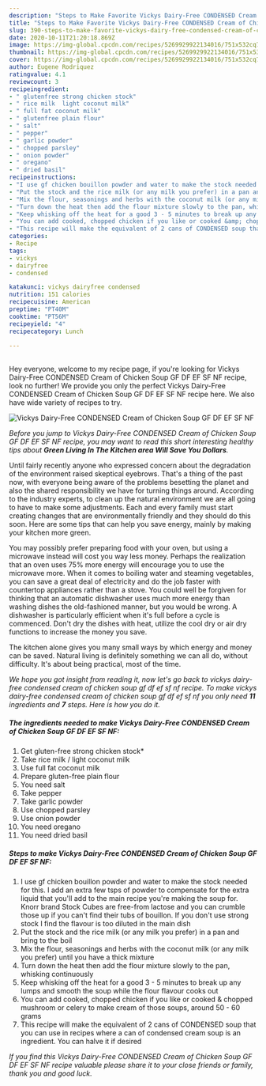 ```yaml
---
description: "Steps to Make Favorite Vickys Dairy-Free CONDENSED Cream of Chicken Soup GF DF EF SF NF"
title: "Steps to Make Favorite Vickys Dairy-Free CONDENSED Cream of Chicken Soup GF DF EF SF NF"
slug: 390-steps-to-make-favorite-vickys-dairy-free-condensed-cream-of-chicken-soup-gf-df-ef-sf-nf
date: 2020-10-11T21:20:18.869Z
image: https://img-global.cpcdn.com/recipes/5269929922134016/751x532cq70/vickys-dairy-free-condensed-cream-of-chicken-soup-gf-df-ef-sf-nf-recipe-main-photo.jpg
thumbnail: https://img-global.cpcdn.com/recipes/5269929922134016/751x532cq70/vickys-dairy-free-condensed-cream-of-chicken-soup-gf-df-ef-sf-nf-recipe-main-photo.jpg
cover: https://img-global.cpcdn.com/recipes/5269929922134016/751x532cq70/vickys-dairy-free-condensed-cream-of-chicken-soup-gf-df-ef-sf-nf-recipe-main-photo.jpg
author: Eugene Rodriquez
ratingvalue: 4.1
reviewcount: 3
recipeingredient:
- " glutenfree strong chicken stock"
- " rice milk  light coconut milk"
- " full fat coconut milk"
- " glutenfree plain flour"
- " salt"
- " pepper"
- " garlic powder"
- " chopped parsley"
- " onion powder"
- " oregano"
- " dried basil"
recipeinstructions:
- "I use gf chicken bouillon powder and water to make the stock needed for this. I add an extra few tsps of powder to compensate for the extra liquid that you&#39;ll add to the main recipe you&#39;re making the soup for. Knorr brand Stock Cubes are free-from lactose and you can crumble those up if you can&#39;t find their tubs of bouillon. If you don&#39;t use strong stock I find the flavour is too diluted in the main dish"
- "Put the stock and the rice milk (or any milk you prefer) in a pan and bring to the boil"
- "Mix the flour, seasonings and herbs with the coconut milk (or any milk you prefer) until you have a thick mixture"
- "Turn down the heat then add the flour mixture slowly to the pan, whisking continuously"
- "Keep whisking off the heat for a good 3 - 5 minutes to break up any lumps and smooth the soup while the flour flavour cooks out"
- "You can add cooked, chopped chicken if you like or cooked &amp; chopped mushroom or celery to make cream of those soups, around 50 - 60 grams"
- "This recipe will make the equivalent of 2 cans of CONDENSED soup that you can use in recipes where a can of condensed cream soup is an ingredient. You can halve it if desired"
categories:
- Recipe
tags:
- vickys
- dairyfree
- condensed

katakunci: vickys dairyfree condensed 
nutrition: 151 calories
recipecuisine: American
preptime: "PT40M"
cooktime: "PT56M"
recipeyield: "4"
recipecategory: Lunch

---
```

<br>
Hey everyone, welcome to my recipe page, if you're looking for Vickys Dairy-Free CONDENSED Cream of Chicken Soup GF DF EF SF NF recipe, look no further! We provide you only the perfect Vickys Dairy-Free CONDENSED Cream of Chicken Soup GF DF EF SF NF recipe here. We also have wide variety of recipes to try.
<br>


![Vickys Dairy-Free CONDENSED Cream of Chicken Soup GF DF EF SF NF](https://img-global.cpcdn.com/recipes/5269929922134016/751x532cq70/vickys-dairy-free-condensed-cream-of-chicken-soup-gf-df-ef-sf-nf-recipe-main-photo.jpg)

<i>Before you jump to Vickys Dairy-Free CONDENSED Cream of Chicken Soup GF DF EF SF NF recipe, you may want to read this short interesting healthy tips about 
<strong>Green Living In The Kitchen area Will Save You Dollars</strong>.</i>
</br>

Until fairly recently anyone who expressed concern about the degradation of the environment raised skeptical eyebrows. That's a thing of the past now, with everyone being aware of the problems besetting the planet and also the shared responsibility we have for turning things around. According to the industry experts, to clean up the natural environment we are all going to have to make some adjustments. Each and every family must start creating changes that are environmentally friendly and they should do this soon. Here are some tips that can help you save energy, mainly by making your kitchen more green.

You may possibly prefer preparing food with your oven, but using a microwave instead will cost you way less money. Perhaps the realization that an oven uses 75% more energy will encourage you to use the microwave more. When it comes to boiling water and steaming vegetables, you can save a great deal of electricity and do the job faster with countertop appliances rather than a stove. You could well be forgiven for thinking that an automatic dishwasher uses much more energy than washing dishes the old-fashioned manner, but you would be wrong. A dishwasher is particularly efficient when it's full before a cycle is commenced. Don't dry the dishes with heat, utilize the cool dry or air dry functions to increase the money you save.

The kitchen alone gives you many small ways by which energy and money can be saved. Natural living is definitely something we can all do, without difficulty. It's about being practical, most of the time.


<i>We hope you got insight from reading it, now let's go back to vickys dairy-free condensed cream of chicken soup gf df ef sf nf recipe. To make vickys dairy-free condensed cream of chicken soup gf df ef sf nf you only need <strong>11</strong> ingredients and <strong>7</strong> steps. Here is how you do it.
</i>

##### The ingredients needed to make Vickys Dairy-Free CONDENSED Cream of Chicken Soup GF DF EF SF NF:

1. Get  gluten-free strong chicken stock*
1. Take  rice milk / light coconut milk
1. Use  full fat coconut milk
1. Prepare  gluten-free plain flour
1. You need  salt
1. Take  pepper
1. Take  garlic powder
1. Use  chopped parsley
1. Use  onion powder
1. You need  oregano
1. You need  dried basil


##### Steps to make Vickys Dairy-Free CONDENSED Cream of Chicken Soup GF DF EF SF NF:

1. I use gf chicken bouillon powder and water to make the stock needed for this. I add an extra few tsps of powder to compensate for the extra liquid that you&#39;ll add to the main recipe you&#39;re making the soup for. Knorr brand Stock Cubes are free-from lactose and you can crumble those up if you can&#39;t find their tubs of bouillon. If you don&#39;t use strong stock I find the flavour is too diluted in the main dish
1. Put the stock and the rice milk (or any milk you prefer) in a pan and bring to the boil
1. Mix the flour, seasonings and herbs with the coconut milk (or any milk you prefer) until you have a thick mixture
1. Turn down the heat then add the flour mixture slowly to the pan, whisking continuously
1. Keep whisking off the heat for a good 3 - 5 minutes to break up any lumps and smooth the soup while the flour flavour cooks out
1. You can add cooked, chopped chicken if you like or cooked &amp; chopped mushroom or celery to make cream of those soups, around 50 - 60 grams
1. This recipe will make the equivalent of 2 cans of CONDENSED soup that you can use in recipes where a can of condensed cream soup is an ingredient. You can halve it if desired


<i>If you find this Vickys Dairy-Free CONDENSED Cream of Chicken Soup GF DF EF SF NF recipe valuable please share it to your close friends or family, thank you and good luck.</i>
